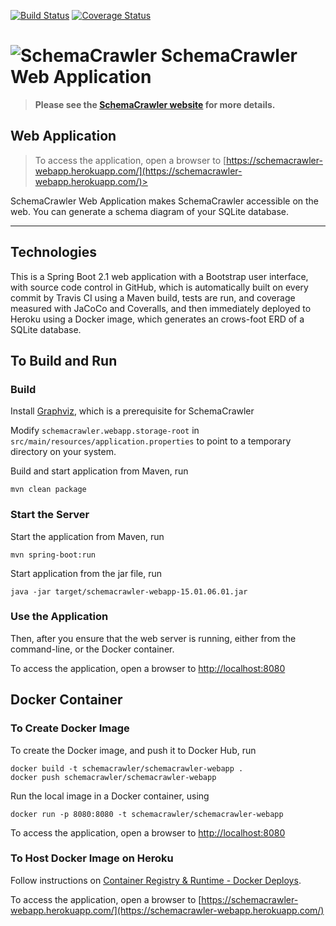 [![Build Status](https://travis-ci.org/schemacrawler/SchemaCrawler-Web-Application.svg?branch=master)](https://travis-ci.org/schemacrawler/SchemaCrawler-Web-Application)
[![Coverage Status](https://coveralls.io/repos/github/schemacrawler/SchemaCrawler-Web-Application/badge.svg)](https://coveralls.io/github/schemacrawler/SchemaCrawler-Web-Application)

# ![SchemaCrawler](https://github.com/schemacrawler/SchemaCrawler/raw/master/schemacrawler-docs/logo/schemacrawler_logo.png?raw=true) SchemaCrawler Web Application

> **Please see the [SchemaCrawler website](http://www.schemacrawler.com/) for more details.**


## Web Application

> To access the application, open a browser to
[https://schemacrawler-webapp.herokuapp.com/](https://schemacrawler-webapp.herokuapp.com/)>

SchemaCrawler Web Application makes SchemaCrawler accessible on the web. You can generate a schema diagram of your SQLite database.

-----

## Technologies

This is a Spring Boot 2.1 web application with a Bootstrap user interface, with source code control in GitHub, which is automatically built on every commit by Travis CI using a Maven build, tests are run, and coverage measured with JaCoCo and Coveralls, and then immediately deployed to Heroku using a Docker image, which generates an crows-foot ERD of a SQLite database.


## To Build and Run

### Build

Install [Graphviz](http://www.graphviz.org), which is a prerequisite for SchemaCrawler

Modify `schemacrawler.webapp.storage-root` in `src/main/resources/application.properties` 
to point to a temporary directory on your system. 

Build and start application from Maven, run
```
mvn clean package
```

### Start the Server

Start the application from Maven, run
```
mvn spring-boot:run
```

Start application from the jar file, run
```
java -jar target/schemacrawler-webapp-15.01.06.01.jar
```

### Use the Application

Then, after you ensure that the web server is running, either from the command-line,
or the Docker container.

To access the application, open a browser to
[http://localhost:8080](http://localhost:8080)


## Docker Container

### To Create Docker Image 

To create the Docker image, and push it to Docker Hub, run
```
docker build -t schemacrawler/schemacrawler-webapp .
docker push schemacrawler/schemacrawler-webapp
```

Run the local image in a Docker container, using
```
docker run -p 8080:8080 -t schemacrawler/schemacrawler-webapp
```

To access the application, open a browser to
[http://localhost:8080](http://localhost:8080)


### To Host Docker Image on Heroku

Follow instructions on [Container Registry & Runtime - Docker Deploys](https://devcenter.heroku.com/articles/container-registry-and-runtime).

To access the application, open a browser to
[https://schemacrawler-webapp.herokuapp.com/](https://schemacrawler-webapp.herokuapp.com/)
